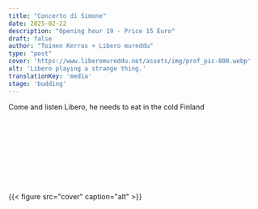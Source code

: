 ```yaml
---
title: "Concerto di Simone"
date: 2025-02-22
description: "Opening hour 19 - Price 15 Euro"
draft: false
author: "Toinen Kerros + Libero mureddu"
type: "post"
cover: 'https://www.liberomureddu.net/assets/img/prof_pic-800.webp'
alt: 'Libero playing a strange thing.'
translationKey: 'media'
stage: 'budding'
---
```


Come and listen Libero, he needs to eat in the cold Finland 

<div style="margin: 10rem 0;"></div>

{{< figure src="cover" caption="alt" >}}


